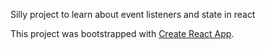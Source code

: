 Silly project to learn about event listeners and state in react

This project was bootstrapped with [Create React App](https://github.com/facebookincubator/create-react-app).